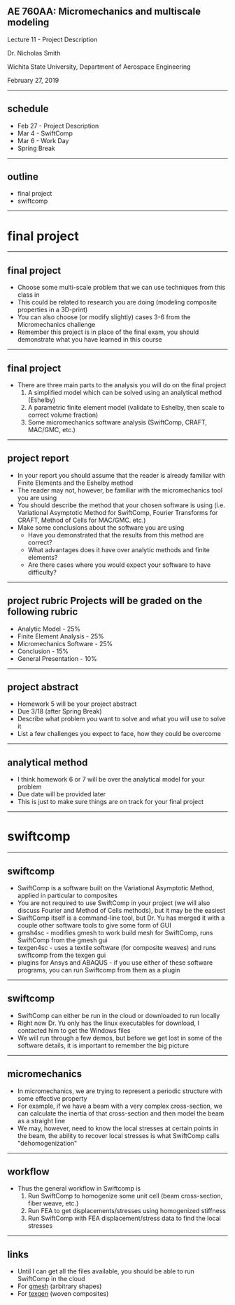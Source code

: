 ## AE 760AA: Micromechanics and multiscale modeling
Lecture 11 - Project Description

Dr. Nicholas Smith

Wichita State University, Department of Aerospace Engineering

February 27, 2019

----
## schedule

-   Feb 27 - Project Description
-   Mar 4 - SwiftComp
-   Mar 6 - Work Day
-   Spring Break

----
## outline
<!-- TOC START min:1 max:1 link:false update:true -->
- final project
- swiftcomp

<!-- TOC END -->

---
# final project

----
## final project

-   Choose some multi-scale problem that we can use techniques from this class in
-   This could be related to research you are doing (modeling composite properties in a 3D-print)
-   You can also choose (or modify slightly) cases 3-6 from the Micromechanics challenge
-   Remember this project is in place of the final exam, you should demonstrate what you have learned in this course

----
## final project

-   There are three main parts to the analysis you will do on the final project
    1.  A simplified model which can be solved using an analytical method (Eshelby)
    2.  A parametric finite element model (validate to Eshelby, then scale to correct volume fraction)
    3.  Some micromechanics software analysis (SwiftComp, CRAFT, MAC/GMC, etc.)

----
## project report

-   In your report you should assume that the reader is already familiar with Finite Elements and the Eshelby method
-   The reader may not, however, be familiar with the micromechanics tool you are using
-   You should describe the method that your chosen software is using (i.e. Variational Asymptotic Method for SwiftComp, Fourier Transforms for CRAFT, Method of Cells for MAC/GMC. etc.)
-   Make some conclusions about the software you are using
    -   Have you demonstrated that the results from this method are correct?
    -   What advantages does it have over analytic methods and finite elements?
    -   Are there cases where you would expect your software to have difficulty?

----
## project rubric Projects will be graded on the following rubric

-   Analytic Model - 25%
-   Finite Element Analysis - 25%
-   Micromechanics Software - 25%
-   Conclusion - 15%
-   General Presentation - 10%

----
## project abstract

-   Homework 5 will be your project abstract
-   Due 3/18 (after Spring Break)
-   Describe what problem you want to solve and what you will use to solve it
-   List a few challenges you expect to face, how they could be overcome

----
## analytical method

-   I think homework 6 or 7 will be over the analytical model for your problem
-   Due date will be provided later
-   This is just to make sure things are on track for your final project

---
# swiftcomp

----
## swiftcomp

-   SwiftComp is a software built on the Variational Asymptotic Method, applied in particular to composites
-   You are not required to use SwiftComp in your project (we will also discuss Fourier and Method of Cells methods), but it may be the easiest
-   SwiftComp itself is a command-line tool, but Dr. Yu has merged it with a couple other software tools to give some form of GUI
-   gmsh4sc - modifies gmesh to work build mesh for SwiftComp, runs SwiftComp from the gmesh gui
-   texgen4sc - uses a textile software (for composite weaves) and runs swiftcomp from the texgen gui
-   plugins for Ansys and ABAQUS - if you use either of these software programs, you can run Swiftcomp from them as a plugin

----
## swiftcomp

-   SwiftComp can either be run in the cloud or downloaded to run locally
-   Right now Dr. Yu only has the linux executables for download, I contacted him to get the Windows files
-   We will run through a few demos, but before we get lost in some of the software details, it is important to remember the big picture

----
## micromechanics

-   In micromechanics, we are trying to represent a periodic structure with some effective property
-   For example, if we have a beam with a very complex cross-section, we can calculate the inertia of that cross-section and then model the beam as a straight line
-   We may, however, need to know the local stresses at certain points in the beam, the ability to recover local stresses is what SwiftComp calls "dehomogenization"

----
## workflow

-   Thus the general workflow in Swiftcomp is
    1.  Run SwiftComp to homogenize some unit cell (beam cross-section, fiber weave, etc.)
    2.  Run FEA to get displacements/stresses using homogenized stiffness
    3.  Run SwiftComp with FEA displacement/stress data to find the local stresses

----
## links

-   Until I can get all the files available, you should be able to run SwiftComp in the cloud
-   For [gmesh](https://cdmhub.org/tools/scstandard) (arbitrary shapes)
-   For [texgen](https://cdmhub.org/tools/texgen4sc/) (woven composites)
